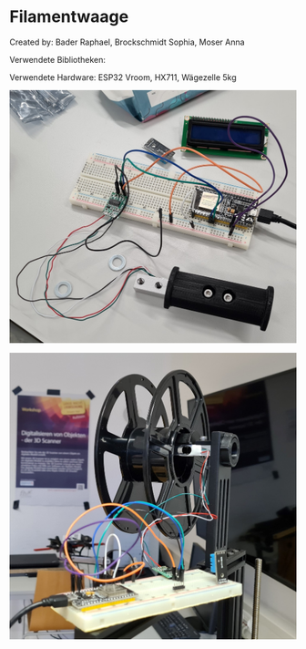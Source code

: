 # Filamentwaage

Created by: Bader Raphael, Brockschmidt Sophia, Moser Anna

Verwendete Bibliotheken:

Verwendete Hardware: ESP32 Vroom, HX711, Wägezelle 5kg

![alt text](https://github.com/raphi2/Filamentwaage/blob/master/Fotos/Foto4.jpg?raw=true)

![alt text](https://github.com/raphi2/Filamentwaage/blob/master/Fotos/Foto_1.jpg?raw=true)
